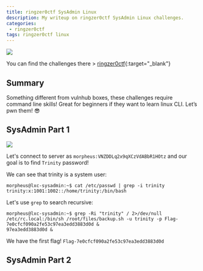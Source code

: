 ```yaml
---
title: ringzer0ctf SysAdmin Linux
description: My writeup on ringzer0ctf SysAdmin Linux challenges.
categories:
 - ringzer0ctf
tags: ringzer0ctf linux
---
```


![](https://miro.medium.com/max/1472/1*5M1nixCj5FzRwBMVrU-EkQ.png)

You can find the challenges there > [ringzer0ctf](https://ringzer0ctf.com/challenges){:target="_blank"}

## Summary

Something different from vulnhub boxes, these challenges require command line skills! Great for beginners if they want to learn linux CLI. Let’s pwn them! :sunglasses:

## SysAdmin Part 1

![](https://i.imgur.com/VqYGrG6.png)

Let's connect to server as `morpheus:VNZDDLq2x9qXCzVdABbR1HOtz` and our goal is to find `Trinity` password!

We can see that trinity is a system user:

```
morpheus@lxc-sysadmin:~$ cat /etc/passwd | grep -i trinity
trinity:x:1001:1002::/home/trinity:/bin/bash
```

Let's use `grep` to search recursive:

```
morpheus@lxc-sysadmin:~$ grep -Ri "trinity" / 2>/dev/null
/etc/rc.local:/bin/sh /root/files/backup.sh -u trinity -p Flag-7e0cfcf090a2fe53c97ea3edd3883d0d &                                                                                                                             97ea3edd3883d0d &
```

We have the first flag! `Flag-7e0cfcf090a2fe53c97ea3edd3883d0d`

## SysAdmin Part 2



